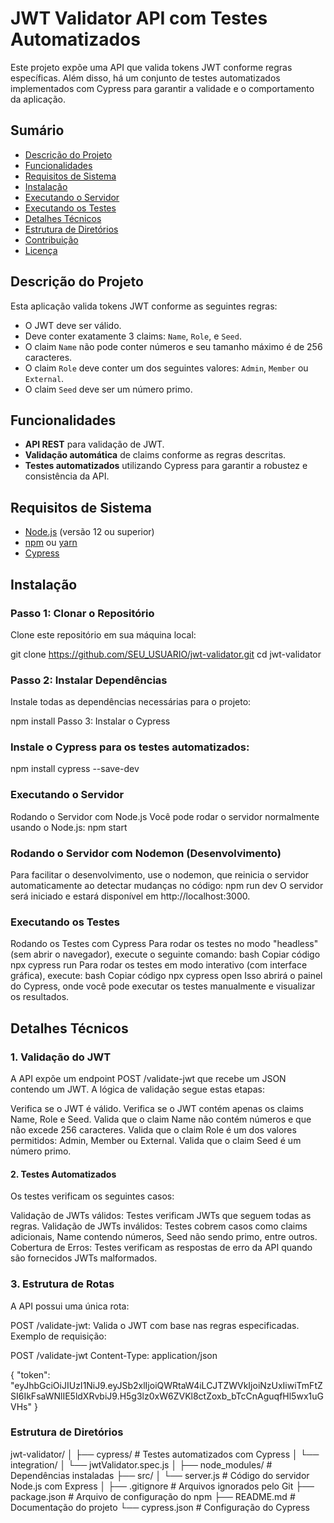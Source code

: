 # JWT Validator API com Testes Automatizados

Este projeto expõe uma API que valida tokens JWT conforme regras específicas. Além disso, há um conjunto de testes automatizados implementados com Cypress para garantir a validade e o comportamento da aplicação.

## Sumário

- [Descrição do Projeto](#descrição-do-projeto)
- [Funcionalidades](#funcionalidades)
- [Requisitos de Sistema](#requisitos-de-sistema)
- [Instalação](#instalação)
- [Executando o Servidor](#executando-o-servidor)
- [Executando os Testes](#executando-os-testes)
- [Detalhes Técnicos](#detalhes-técnicos)
- [Estrutura de Diretórios](#estrutura-de-diretórios)
- [Contribuição](#contribuição)
- [Licença](#licença)

## Descrição do Projeto

Esta aplicação valida tokens JWT conforme as seguintes regras:

- O JWT deve ser válido.
- Deve conter exatamente 3 claims: `Name`, `Role`, e `Seed`.
- O claim `Name` não pode conter números e seu tamanho máximo é de 256 caracteres.
- O claim `Role` deve conter um dos seguintes valores: `Admin`, `Member` ou `External`.
- O claim `Seed` deve ser um número primo.

## Funcionalidades

- **API REST** para validação de JWT.
- **Validação automática** de claims conforme as regras descritas.
- **Testes automatizados** utilizando Cypress para garantir a robustez e consistência da API.

## Requisitos de Sistema

- [Node.js](https://nodejs.org/) (versão 12 ou superior)
- [npm](https://www.npmjs.com/) ou [yarn](https://yarnpkg.com/)
- [Cypress](https://www.cypress.io/)

## Instalação

### Passo 1: Clonar o Repositório

Clone este repositório em sua máquina local:

git clone https://github.com/SEU_USUARIO/jwt-validator.git
cd jwt-validator


### Passo 2: Instalar Dependências
Instale todas as dependências necessárias para o projeto:


npm install
Passo 3: Instalar o Cypress

### Instale o Cypress para os testes automatizados:
npm install cypress --save-dev


### Executando o Servidor
Rodando o Servidor com Node.js
Você pode rodar o servidor normalmente usando o Node.js:
npm start

### Rodando o Servidor com Nodemon (Desenvolvimento)
Para facilitar o desenvolvimento, use o nodemon, que reinicia o servidor automaticamente ao detectar mudanças no código:
npm run dev
O servidor será iniciado e estará disponível em http://localhost:3000.

### Executando os Testes
Rodando os Testes com Cypress
Para rodar os testes no modo "headless" (sem abrir o navegador), execute o seguinte comando:
bash
Copiar código
npx cypress run
Para rodar os testes em modo interativo (com interface gráfica), execute:
bash
Copiar código
npx cypress open
Isso abrirá o painel do Cypress, onde você pode executar os testes manualmente e visualizar os resultados.

## Detalhes Técnicos
### 1. Validação do JWT
A API expõe um endpoint POST /validate-jwt que recebe um JSON contendo um JWT. A lógica de validação segue estas etapas:

Verifica se o JWT é válido.
Verifica se o JWT contém apenas os claims Name, Role e Seed.
Valida que o claim Name não contém números e que não excede 256 caracteres.
Valida que o claim Role é um dos valores permitidos: Admin, Member ou External.
Valida que o claim Seed é um número primo.

#### 2. Testes Automatizados
Os testes verificam os seguintes casos:

Validação de JWTs válidos: Testes verificam JWTs que seguem todas as regras.
Validação de JWTs inválidos: Testes cobrem casos como claims adicionais, Name contendo números, Seed não sendo primo, entre outros.
Cobertura de Erros: Testes verificam as respostas de erro da API quando são fornecidos JWTs malformados.

### 3. Estrutura de Rotas
A API possui uma única rota:

POST /validate-jwt: Valida o JWT com base nas regras especificadas.
Exemplo de requisição:

POST /validate-jwt
Content-Type: application/json

{
  "token": "eyJhbGciOiJIUzI1NiJ9.eyJSb2xlIjoiQWRtaW4iLCJTZWVkIjoiNzUxIiwiTmFtZSI6IkFsaWNlIE5ldXRvbiJ9.H5g3lz0xW6ZVKl8ctZoxb_bTcCnAguqfHl5wx1uGVHs"
}

### Estrutura de Diretórios
jwt-validator/
│
├── cypress/                # Testes automatizados com Cypress
│   └── integration/
│       └── jwtValidator.spec.js
│
├── node_modules/           # Dependências instaladas
├── src/
│   └── server.js           # Código do servidor Node.js com Express
│
├── .gitignore              # Arquivos ignorados pelo Git
├── package.json            # Arquivo de configuração do npm
├── README.md               # Documentação do projeto
└── cypress.json            # Configuração do Cypress
